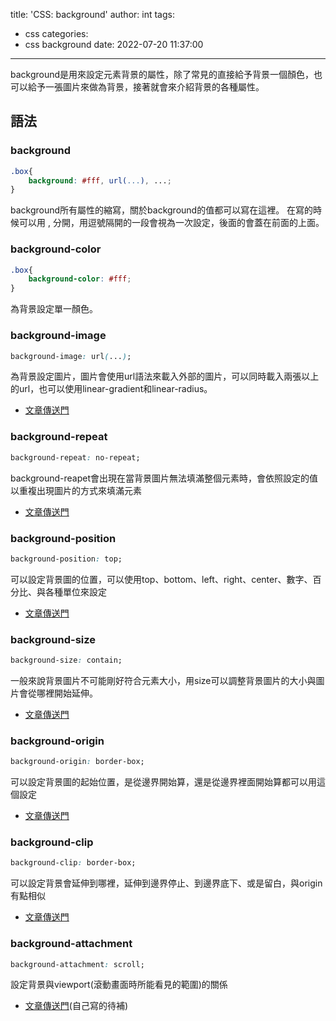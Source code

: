 title: 'CSS: background'
author: int
tags:
  - css
categories:
  - css background
date: 2022-07-20 11:37:00
---
background是用來設定元素背景的屬性，除了常見的直接給予背景一個顏色，也可以給予一張圖片來做為背景，接著就會來介紹背景的各種屬性。

## 語法

### background
```css
.box{
	background: #fff, url(...), ...;
}
```

background所有屬性的縮寫，關於background的值都可以寫在這裡。
在寫的時候可以用 , 分開，用逗號隔開的一段會視為一次設定，後面的會蓋在前面的上面。

### background-color
```css
.box{
	background-color: #fff;
}
```

為背景設定單一顏色。

### background-image

```css
background-image: url(...);
```

為背景設定圖片，圖片會使用url語法來載入外部的圖片，可以同時載入兩張以上的url，也可以使用linear-gradient和linear-radius。

* [文章傳送門](https://huanginch.github.io/2022/07/21/css-background-image/)

### background-repeat

```css
background-repeat: no-repeat;
```

background-reapet會出現在當背景圖片無法填滿整個元素時，會依照設定的值以重複出現圖片的方式來填滿元素

* [文章傳送門](https://huanginch.github.io/2022/07/22/css-background-repeat/)

### background-position

```css
background-position: top;
```

可以設定背景圖的位置，可以使用top、bottom、left、right、center、數字、百分比、與各種單位來設定

* [文章傳送門](https://huanginch.github.io/2022/07/23/background-position/)

### background-size

```css
background-size: contain;
```

一般來說背景圖片不可能剛好符合元素大小，用size可以調整背景圖片的大小與圖片會從哪裡開始延伸。

* [文章傳送門](https://huanginch.github.io/2022/07/24/css-background-size/)

### background-origin

```css
background-origin: border-box;
```

可以設定背景圖的起始位置，是從邊界開始算，還是從邊界裡面開始算都可以用這個設定

* [文章傳送門](https://huanginch.github.io/2022/07/25/css-background-origin/)

### background-clip

```css
background-clip: border-box;
```
可以設定背景會延伸到哪裡，延伸到邊界停止、到邊界底下、或是留白，與origin有點相似

* [文章傳送門](https://huanginch.github.io/2022/07/26/css-background-clip/)

### background-attachment

```css
background-attachment: scroll;
```

設定背景與viewport(滾動畫面時所能看見的範圍)的關係

* [文章傳送門](https://developer.mozilla.org/en-US/docs/Web/CSS/background-attachment)(自己寫的待補)